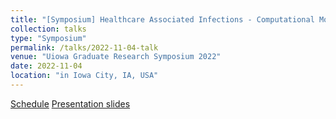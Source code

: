 ```yaml
---
title: "[Symposium] Healthcare Associated Infections - Computational Modeling and Inference"
collection: talks
type: "Symposium"
permalink: /talks/2022-11-04-talk
venue: "Uiowa Graduate Research Symposium 2022"
date: 2022-11-04
location: "in Iowa City, IA, USA"
---
```


[Schedule](https://events.uiowa.edu/73913)
[Presentation slides](http://HankyuJang.github.io/files/ppt/2022_UIowa_GRS_presentation.pdf)
